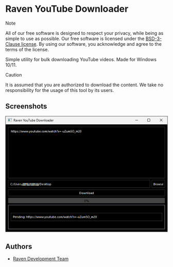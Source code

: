 
# Raven YouTube Downloader

> [!NOTE]
> All of our free software is designed to respect your privacy, while being as simple to use as possible. Our free software is licensed under the [BSD-3-Clause license](https://ravendevteam.org/files/BSD-3-Clause.txt). By using our software, you acknowledge and agree to the terms of the license.

Simple utility for bulk downloading YouTube videos. Made for Windows 10/11.

> [!CAUTION]
> It is assumed that you are authorized to download the content. We take no responsibility for the usage of this tool by its users.

## Screenshots

![Demo Screenshot 1](https://raw.githubusercontent.com/ravendevteam/youtubedownloader/refs/heads/main/demo_screenshot_1.png)

## Authors

- [Raven Development Team](https://ravendevteam.org/)
